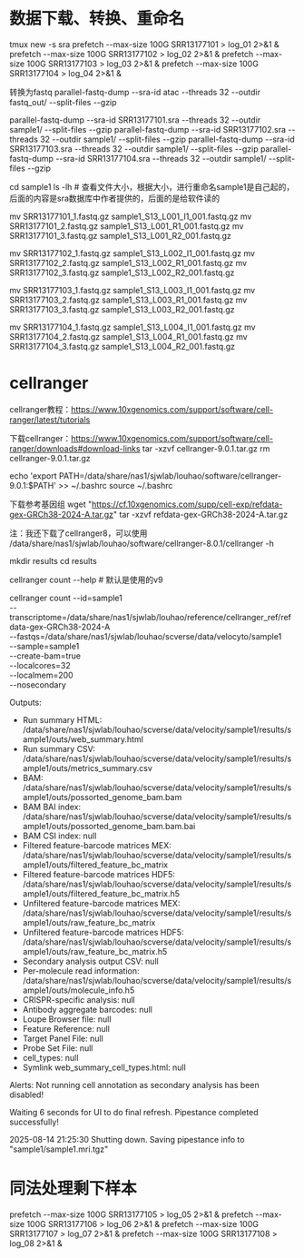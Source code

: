 # 数据下载、转换、重命名
tmux new -s sra
prefetch --max-size 100G SRR13177101 > log_01 2>&1 &
prefetch --max-size 100G SRR13177102 > log_02 2>&1 &
prefetch --max-size 100G SRR13177103 > log_03 2>&1 &
prefetch --max-size 100G SRR13177104 > log_04 2>&1 &



转换为fastq
parallel-fastq-dump --sra-id atac --threads 32  --outdir fastq_out/ --split-files --gzip

parallel-fastq-dump --sra-id SRR13177101.sra --threads 32  --outdir sample1/ --split-files --gzip
parallel-fastq-dump --sra-id SRR13177102.sra --threads 32  --outdir sample1/ --split-files --gzip
parallel-fastq-dump --sra-id SRR13177103.sra --threads 32  --outdir sample1/ --split-files --gzip
parallel-fastq-dump --sra-id SRR13177104.sra --threads 32  --outdir sample1/ --split-files --gzip

cd sample1
ls -lh  # 查看文件大小，根据大小，进行重命名sample1是自己起的，后面的内容是sra数据库中作者提供的，后面的是给软件读的

mv SRR13177101_1.fastq.gz sample1_S13_L001_I1_001.fastq.gz
mv SRR13177101_2.fastq.gz sample1_S13_L001_R1_001.fastq.gz
mv SRR13177101_3.fastq.gz sample1_S13_L001_R2_001.fastq.gz

mv SRR13177102_1.fastq.gz sample1_S13_L002_I1_001.fastq.gz
mv SRR13177102_2.fastq.gz sample1_S13_L002_R1_001.fastq.gz
mv SRR13177102_3.fastq.gz sample1_S13_L002_R2_001.fastq.gz

mv SRR13177103_1.fastq.gz sample1_S13_L003_I1_001.fastq.gz
mv SRR13177103_2.fastq.gz sample1_S13_L003_R1_001.fastq.gz
mv SRR13177103_3.fastq.gz sample1_S13_L003_R2_001.fastq.gz

mv SRR13177104_1.fastq.gz sample1_S13_L004_I1_001.fastq.gz
mv SRR13177104_2.fastq.gz sample1_S13_L004_R1_001.fastq.gz
mv SRR13177104_3.fastq.gz sample1_S13_L004_R2_001.fastq.gz

# cellranger

cellranger教程：https://www.10xgenomics.com/support/software/cell-ranger/latest/tutorials

下载cellranger：https://www.10xgenomics.com/support/software/cell-ranger/downloads#download-links
tar -xzvf cellranger-9.0.1.tar.gz
rm cellranger-9.0.1.tar.gz

echo 'export PATH=/data/share/nas1/sjwlab/louhao/software/cellranger-9.0.1:$PATH' >> ~/.bashrc
source ~/.bashrc 

下载参考基因组
wget "https://cf.10xgenomics.com/supp/cell-exp/refdata-gex-GRCh38-2024-A.tar.gz"
tar -xzvf refdata-gex-GRCh38-2024-A.tar.gz

注：我还下载了cellranger8，可以使用
/data/share/nas1/sjwlab/louhao/software/cellranger-8.0.1/cellranger -h


mkdir results
cd results

cellranger count --help # 默认是使用的v9

cellranger count --id=sample1 \
                   --transcriptome=/data/share/nas1/sjwlab/louhao/reference/cellranger_ref/refdata-gex-GRCh38-2024-A \
                   --fastqs=/data/share/nas1/sjwlab/louhao/scverse/data/velocyto/sample1 \
                   --sample=sample1 \
                   --create-bam=true \
                   --localcores=32 \
                   --localmem=200 \
                   --nosecondary



Outputs:
- Run summary HTML:                         /data/share/nas1/sjwlab/louhao/scverse/data/velocity/sample1/results/sample1/outs/web_summary.html
- Run summary CSV:                          /data/share/nas1/sjwlab/louhao/scverse/data/velocity/sample1/results/sample1/outs/metrics_summary.csv
- BAM:                                      /data/share/nas1/sjwlab/louhao/scverse/data/velocity/sample1/results/sample1/outs/possorted_genome_bam.bam
- BAM BAI index:                            /data/share/nas1/sjwlab/louhao/scverse/data/velocity/sample1/results/sample1/outs/possorted_genome_bam.bam.bai
- BAM CSI index:                            null
- Filtered feature-barcode matrices MEX:    /data/share/nas1/sjwlab/louhao/scverse/data/velocity/sample1/results/sample1/outs/filtered_feature_bc_matrix
- Filtered feature-barcode matrices HDF5:   /data/share/nas1/sjwlab/louhao/scverse/data/velocity/sample1/results/sample1/outs/filtered_feature_bc_matrix.h5
- Unfiltered feature-barcode matrices MEX:  /data/share/nas1/sjwlab/louhao/scverse/data/velocity/sample1/results/sample1/outs/raw_feature_bc_matrix
- Unfiltered feature-barcode matrices HDF5: /data/share/nas1/sjwlab/louhao/scverse/data/velocity/sample1/results/sample1/outs/raw_feature_bc_matrix.h5
- Secondary analysis output CSV:            null
- Per-molecule read information:            /data/share/nas1/sjwlab/louhao/scverse/data/velocity/sample1/results/sample1/outs/molecule_info.h5
- CRISPR-specific analysis:                 null
- Antibody aggregate barcodes:              null
- Loupe Browser file:                       null
- Feature Reference:                        null
- Target Panel File:                        null
- Probe Set File:                           null
- cell_types:                               null
- Symlink web_summary_cell_types.html:      null

Alerts:
Not running cell annotation as secondary analysis has been disabled!

Waiting 6 seconds for UI to do final refresh.
Pipestance completed successfully!

2025-08-14 21:25:30 Shutting down.
Saving pipestance info to "sample1/sample1.mri.tgz"

# 同法处理剩下样本

prefetch --max-size 100G SRR13177105 > log_05 2>&1 &
prefetch --max-size 100G SRR13177106 > log_06 2>&1 &
prefetch --max-size 100G SRR13177107 > log_07 2>&1 &
prefetch --max-size 100G SRR13177108 > log_08 2>&1 &

